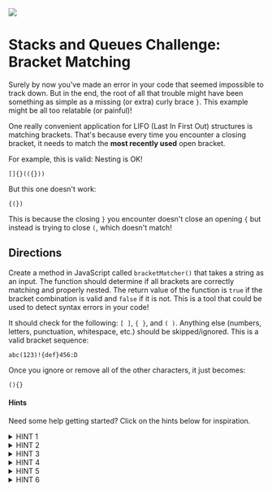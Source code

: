 ![](https://ga-dash.s3.amazonaws.com/production/assets/logo-9f88ae6c9c3871690e33280fcf557f33.png) 

# Stacks and Queues Challenge: Bracket Matching

Surely by now you've made an error in your code that seemed impossible to track down. But in the end, the root of all that trouble might have been something as simple as a missing (or extra) curly brace `}`. This example might be all too relatable (or painful)!

One really convenient application for LIFO (Last In First Out) structures is matching brackets. That's because every time you encounter a closing bracket, it needs to match the **most recently used** open bracket. 

For example, this is valid: Nesting is OK!

```
[]{}(({}))
```

But this one doesn't work:

```
{(})
```

This is because the closing `}` you encounter doesn't close an opening `{` but instead is trying to close `(`, which doesn't match!


## Directions

Create a method in JavaScript called `bracketMatcher()` that takes a string as an input. The function should determine if all brackets are correctly matching and properly nested. The return value of the function is `true` if the bracket combination is valid and `false` if it is not. This is a tool that could be used to detect syntax errors in your code!

It should check for the following: `[ ]`, `{ }`, and `( )`. Anything else (numbers, letters, punctuation, whitespace, etc.) should be skipped/ignored. This is a valid bracket sequence:

```
abc(123)!{def}456:D
```

Once you ignore or remove all of the other characters, it just becomes:

```
(){}
```

#### Hints

Need some help getting started? Click on the hints below for inspiration.

<details>
    <summary>HINT 1</summary>
    <br>
    We need to go through the input string one character at a time. You can do this in JavaScript by calling <b>split('')</b> to split a string into an array of characters; then you can loop through the characters with a `for` loop. Here's what that looks like:

    let characters = input.split('')

    for(let i = 0; i < characters.length; i++) {
        // YOUR CODE HERE
        // Inside this loop characters[i] is the particular character inside
        // the string you're iterating over.
    }
</details>

<details>
    <summary>HINT 2</summary>
    <br>
    This problem is all about <b>matching</b>. Once we find a closing bracket that matches an opening bracket, we don't need to keep track of it anymore. Thus, the only thing we really need to keep in our data structure is the opening brackets! We can also just skip anything that isn't a bracket entirely.<br> Which data structure seems most suited to hold your opening brackets?
</details>

<details>
    <summary>HINT 3</summary>
    <br>
In this instance, a stack is going to be more useful than a queue because we always want to <b>close</b> the <b>most recently</b> opened bracket. For example, if we encounter (, {, }, and ) in that order, we know it's valid. Our actions would look like this in pseudocode:

    1. See (. Because it's an opening bracket, push it onto the stack.
    2. See {. Because it's an opening bracket, push it onto the stack.
    3. See }. Because it's a closing bracket, pop from the stack and check for a match.
    4. It matches! { is the opening bracket for }, so let's keep going!
    5. See ). Because it's a closing bracket, pop from the stack and check for a match.
    6. It matches! ( is the opening bracket for ), so let's keep going!
    7. No more items in the stack.
    8. Return true (no errors found, so it's valid!)

Likewise, we know that if the brackets do not match, then we must return `false`. For example, {, (, }, and ) is not valid. We'd walk through that example like so:

    1. See {. Because it's an opening bracket, push it onto the stack.
    2. See (. Because it's an opening bracket, push it onto the stack.
    3. See }. Because it's a closing bracket, pop from the stack and check for a match.
    4. It doesn't match! Return false!
</details>

<details>
    <summary>HINT 4</summary>
    <br>
How do you know if a bracket is an opening bracket? How do you know if it's a closing bracket? You could determine this any number of ways, but for your convenience, you can use these two helper functions:

    const isOpening = (character) => '{(['.indexOf(character) !== -1
    const isClosing = (character) => '})]'.indexOf(character) !== -1
</details>

<details>
    <summary>HINT 5</summary>
    <br>
You may notice that you get to a point where you're passing almost all of the tests except for one, such as this:

    bracketMatcher('abc(123');

It should return `false`, because an opening bracket with no closing bracket is invalid. You can make sure this case gets caught by checking to make sure the stack is empty at the end of the function.
</details>

<details>
    <summary>HINT 6</summary>
    <br>
We need a way to make sure that the opening and closing brackets of each type ((), {}, []) are matched to each other. We can do a bunch of `if/else` statements to figure this out, and that would totally work... however, because we enjoy writing less code, we might consider using a JavaScript object to match the opening and closing brackets of each type. 

You have a couple ways of going about this. First, you could keep the values in a string and track that the position is the same. For example, you could have:

    let openings = '{(['
    let closings = '})]'

Then, when you accessed them with the built-in `indexOf()` function, you could track that the position of the opening and the position of the closing matched. For example, [ and ] are both found at Index 2 in their respective strings. 

**Alternatively**, we can use JavaScript objects. This has the benefit of increased readability:

    const brackets = {
        '{': '}',
        '(': ')',
        '[': ']'
    }

Now, instead of a gnarly `if` statement, you can simply use object notation like this:

    if(brackets[characters[i]] !== stack.peek()) { /* stuff */ }
</details>
